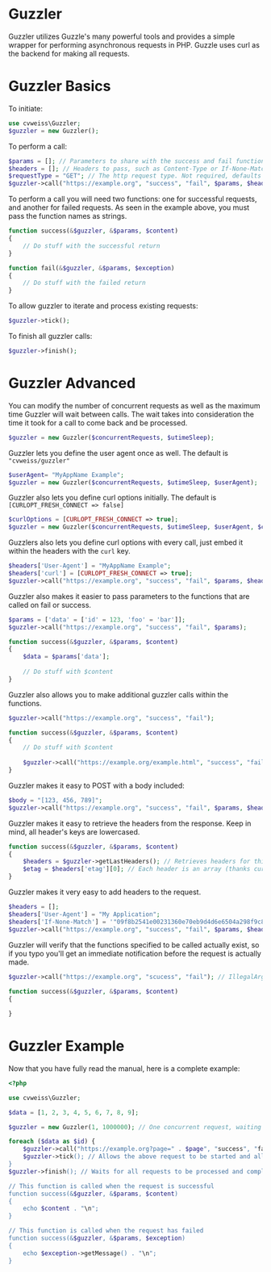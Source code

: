 # Guzzler

Guzzler utilizes Guzzle's many powerful tools and provides a simple wrapper for performing asynchronous requests in PHP. Guzzle uses curl as the backend for making all requests.

# Guzzler Basics

To initiate:

```php
use cvweiss\Guzzler;
$guzzler = new Guzzler();
```

To perform a call:

```php
$params = []; // Parameters to share with the success and fail function. Not required, defaults to []
$headers = []; // Headers to pass, such as Content-Type or If-None-Match. Not required, defaults to []
$requestType = "GET"; // The http request type. Not required, defaults to "GET"
$guzzler->call("https://example.org", "success", "fail", $params, $headers, $requestType);
```

To perform a call you will need two functions: one for successful requests, and another for failed requests. As seen in the example above, you must pass the function names as strings.

```php
function success(&$guzzler, &$params, $content)
{
    // Do stuff with the successful return
}

function fail(&$guzzler, &$params, $exception)
{
    // Do stuff with the failed return
}
```
    
To allow guzzler to iterate and process existing requests:

```php
$guzzler->tick();
```

To finish all guzzler calls:

```php
$guzzler->finish();
```

# Guzzler Advanced

You can modify the number of concurrent requests as well as the maximum time Guzzler will wait between calls. The wait takes into consideration the time it took for a call to come back and be processed.

```php
$guzzler = new Guzzler($concurrentRequests, $utimeSleep);
```
    
Guzzler lets you define the user agent once as well. The default is `"cvweiss/guzzler"`

```php
$userAgent= "MyAppName Example";
$guzzler = new Guzzler($concurrentRequests, $utimeSleep, $userAgent);
```
    
Guzzler also lets you define curl options initially. The default is `[CURLOPT_FRESH_CONNECT => false]`

```php
$curlOptions = [CURLOPT_FRESH_CONNECT => true];
$guzzler = new Guzzler($concurrentRequests, $utimeSleep, $userAgent, $curlOptions);
```

Guzzlers also lets you define curl options with every call, just embed it within the headers with the `curl` key.

```php
$headers['User-Agent'] = "MyAppName Example";
$headers['curl'] = [CURLOPT_FRESH_CONNECT => true];
$guzzler->call("https://example.org", "success", "fail", $params, $headers);
```

Guzzler also makes it easier to pass parameters to the functions that are called on fail or success.

```php
$params = ['data' = ['id' = 123, 'foo' = 'bar']];
$guzzler->call("https://example.org", "success", "fail", $params);

function success(&$guzzler, &$params, $content)
{
    $data = $params['data'];
    
    // Do stuff with $content
}
```
    
Guzzler also allows you to make additional guzzler calls within the functions.

```php
$guzzler->call("https://example.org", "success", "fail");

function success(&$guzzler, &$params, $content)
{
    // Do stuff with $content
    
    $guzzler->call("https://example.org/example.html", "success", "fail");
}
```

Guzzler makes it easy to POST with a body included:

```php
$body = "[123, 456, 789]";
$guzzler->call("https://example.org", "success", "fail", $params, $headers, "POST", $body);
```
    
Guzzler makes it easy to retrieve the headers from the response. Keep in mind, all header's keys are lowercased.

```php
function success(&$guzzler, &$params, $content)
{
    $headers = $guzzler->getLastHeaders(); // Retrieves headers for this request
    $etag = $headers['etag'][0]; // Each header is an array (thanks curl). Use [0] to get the value of the header in most cases.
}
```
    
Guzzler makes it very easy to add headers to the request.

```php
$headers = [];
$headers['User-Agent'] = "My Application";
$headers['If-None-Match'] = '"09f8b2541e00231360e70eb9d4d6e6504a298f9c8336277c704509a8"'; // ETag example
$guzzler->call("https://example.org", "success", "fail", $params, $headers);
```

Guzzler will verify that the functions specified to be called actually exist, so if you typo you'll get an immediate notification before the request is actually made.

```php
$guzzler->call("https://example.org", "scucess", "fail"); // IllegalArgumentException returned since you have not defined the function 'scucess'
    
function success(&$guzzler, &$params, $content)
{

}   
```
    
# Guzzler Example

Now that you have fully read the manual, here is a complete example:

```php
<?php

use cvweiss\Guzzler;

$data = [1, 2, 3, 4, 5, 6, 7, 8, 9];

$guzzler = new Guzzler(1, 1000000); // One concurrent request, waiting up to one second on ticks

foreach ($data as $id) {
    $guzzler->call("https://example.org?page=" . $page", "success", "fail", $params, $headers, "GET"); // Preps the request
    $guzzler->tick(); // Allows the above request to be started and allows previous requests to be processed and completed.
}
$guzzler->finish(); // Waits for all requests to be processed and completed.

// This function is called when the request is successful
function success(&$guzzler, &$params, $content)
{
    echo $content . "\n";
}

// This function is called when the request has failed
function success(&$guzzler, &$params, $exception)
{
    echo $exception->getMessage() . "\n";
}    
```
